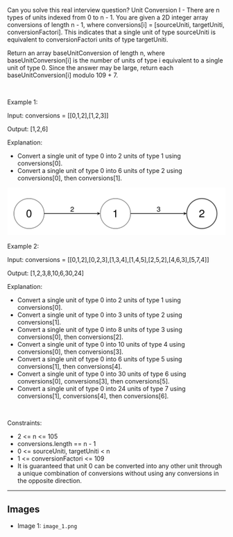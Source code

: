 Can you solve this real interview question? Unit Conversion I - There are n types of units indexed from 0 to n - 1. You are given a 2D integer array conversions of length n - 1, where conversions[i] = [sourceUniti, targetUniti, conversionFactori]. This indicates that a single unit of type sourceUniti is equivalent to conversionFactori units of type targetUniti.

Return an array baseUnitConversion of length n, where baseUnitConversion[i] is the number of units of type i equivalent to a single unit of type 0. Since the answer may be large, return each baseUnitConversion[i] modulo 109 + 7.

 

Example 1:

Input: conversions = [[0,1,2],[1,2,3]]

Output: [1,2,6]

Explanation:

 * Convert a single unit of type 0 into 2 units of type 1 using conversions[0].
 * Convert a single unit of type 0 into 6 units of type 2 using conversions[0], then conversions[1].

![Example 1](./image_1.png)

Example 2:

Input: conversions = [[0,1,2],[0,2,3],[1,3,4],[1,4,5],[2,5,2],[4,6,3],[5,7,4]]

Output: [1,2,3,8,10,6,30,24]

Explanation:

 * Convert a single unit of type 0 into 2 units of type 1 using conversions[0].
 * Convert a single unit of type 0 into 3 units of type 2 using conversions[1].
 * Convert a single unit of type 0 into 8 units of type 3 using conversions[0], then conversions[2].
 * Convert a single unit of type 0 into 10 units of type 4 using conversions[0], then conversions[3].
 * Convert a single unit of type 0 into 6 units of type 5 using conversions[1], then conversions[4].
 * Convert a single unit of type 0 into 30 units of type 6 using conversions[0], conversions[3], then conversions[5].
 * Convert a single unit of type 0 into 24 units of type 7 using conversions[1], conversions[4], then conversions[6].

 

Constraints:

 * 2 <= n <= 105
 * conversions.length == n - 1
 * 0 <= sourceUniti, targetUniti < n
 * 1 <= conversionFactori <= 109
 * It is guaranteed that unit 0 can be converted into any other unit through a unique combination of conversions without using any conversions in the opposite direction.

---

## Images

- Image 1: `image_1.png`
